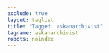 ```yaml
---
exclude: true
layout: taglist
title: "Tagged: askanarchivist"
tagname: askanarchivist
robots: noindex
---
```

